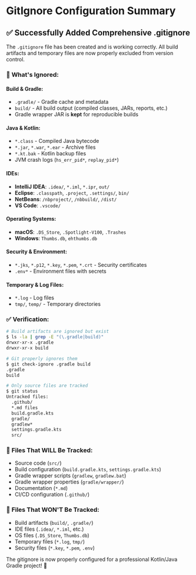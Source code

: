 # GitIgnore Configuration Summary

## ✅ Successfully Added Comprehensive .gitignore

The `.gitignore` file has been created and is working correctly. All build artifacts and temporary files are now properly excluded from version control.

### 🔧 **What's Ignored:**

#### **Build & Gradle:**
- `.gradle/` - Gradle cache and metadata
- `build/` - All build output (compiled classes, JARs, reports, etc.)
- Gradle wrapper JAR is **kept** for reproducible builds

#### **Java & Kotlin:**
- `*.class` - Compiled Java bytecode
- `*.jar`, `*.war`, `*.ear` - Archive files
- `*.kt.bak` - Kotlin backup files
- JVM crash logs (`hs_err_pid*`, `replay_pid*`)

#### **IDEs:**
- **IntelliJ IDEA**: `.idea/`, `*.iml`, `*.ipr`, `out/`
- **Eclipse**: `.classpath`, `.project`, `.settings/`, `bin/`
- **NetBeans**: `/nbproject/`, `/nbbuild/`, `/dist/`
- **VS Code**: `.vscode/`

#### **Operating Systems:**
- **macOS**: `.DS_Store`, `.Spotlight-V100`, `.Trashes`
- **Windows**: `Thumbs.db`, `ehthumbs.db`

#### **Security & Environment:**
- `*.jks`, `*.p12`, `*.key`, `*.pem`, `*.crt` - Security certificates
- `.env*` - Environment files with secrets

#### **Temporary & Log Files:**
- `*.log` - Log files
- `tmp/`, `temp/` - Temporary directories

### ✅ **Verification:**

```bash
# Build artifacts are ignored but exist
$ ls -la | grep -E "(\.gradle|build)"
drwxr-xr-x .gradle
drwxr-xr-x build

# Git properly ignores them
$ git check-ignore .gradle build
.gradle
build

# Only source files are tracked
$ git status
Untracked files:
  .github/
  *.md files
  build.gradle.kts
  gradle/
  gradlew*
  settings.gradle.kts
  src/
```

### 📁 **Files That WILL Be Tracked:**
- Source code (`src/`)
- Build configuration (`build.gradle.kts`, `settings.gradle.kts`)
- Gradle wrapper scripts (`gradlew`, `gradlew.bat`)
- Gradle wrapper properties (`gradle/wrapper/`)
- Documentation (`*.md`)
- CI/CD configuration (`.github/`)

### 🚫 **Files That WON'T Be Tracked:**
- Build artifacts (`build/`, `.gradle/`)
- IDE files (`.idea/`, `*.iml`, etc.)
- OS files (`.DS_Store`, `Thumbs.db`)
- Temporary files (`*.log`, `tmp/`)
- Security files (`*.key`, `*.pem`, `.env`)

The gitignore is now properly configured for a professional Kotlin/Java Gradle project! 🎯
